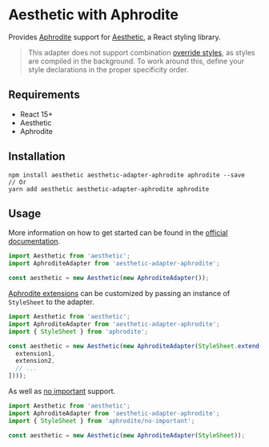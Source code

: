 # Aesthetic with Aphrodite

Provides [Aphrodite](https://github.com/Khan/aphrodite) support for
[Aesthetic](https://github.com/milesj/aesthetic), a React styling library.

> This adapter does not support combination [override styles](https://github.com/Khan/aphrodite#overriding-styles),
> as styles are compiled in the background. To work around this,
> define your style declarations in the proper specificity order.

## Requirements

* React 15+
* Aesthetic
* Aphrodite

## Installation

```
npm install aesthetic aesthetic-adapter-aphrodite aphrodite --save
// Or
yarn add aesthetic aesthetic-adapter-aphrodite aphrodite
```

## Usage

More information on how to get started can be found in the
[official documentation](https://github.com/milesj/aesthetic).

```javascript
import Aesthetic from 'aesthetic';
import AphroditeAdapter from 'aesthetic-adapter-aphrodite';

const aesthetic = new Aesthetic(new AphroditeAdapter());
```

[Aphrodite extensions](https://github.com/Khan/aphrodite#advanced-extensions)
can be customized by passing an instance of `StyleSheet` to the adapter.

```javascript
import Aesthetic from 'aesthetic';
import AphroditeAdapter from 'aesthetic-adapter-aphrodite';
import { StyleSheet } from 'aphrodite';

const aesthetic = new Aesthetic(new AphroditeAdapter(StyleSheet.extend([
  extension1,
  extension2,
  // ...
])));
```

As well as [no important](https://github.com/Khan/aphrodite#disabling-important) support.

```javascript
import Aesthetic from 'aesthetic';
import AphroditeAdapter from 'aesthetic-adapter-aphrodite';
import { StyleSheet } from 'aphrodite/no-important';

const aesthetic = new Aesthetic(new AphroditeAdapter(StyleSheet));
```
